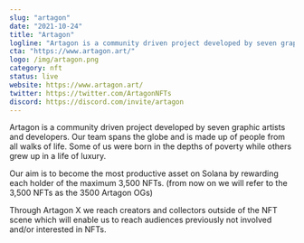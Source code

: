 ```yaml
---
slug: "artagon"
date: "2021-10-24"
title: "Artagon"
logline: "Artagon is a community driven project developed by seven graphic artists and developers. Our team spans the globe and is made up of people from all walks of life. Some of us were born in the depths of poverty while others grew up in a life of luxury."
cta: "https://www.artagon.art/"
logo: /img/artagon.png
category: nft
status: live
website: https://www.artagon.art/
twitter: https://twitter.com/ArtagonNFTs
discord: https://discord.com/invite/artagon
---
```


Artagon is a community driven project developed by seven graphic artists and developers. Our team spans the globe and is made up of people from all walks of life. Some of us were born in the depths of poverty while others grew up in a life of luxury.

Our aim is to become the most productive asset on Solana by rewarding each holder of the maximum 3,500 NFTs. (from now on we will refer to the 3,500 NFTs as the 3500 Artagon OGs)

Through Artagon X we reach creators and collectors outside of the NFT scene which will enable us to reach audiences previously not involved and/or interested in NFTs.